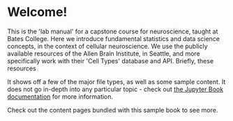 # Welcome!

This is the 'lab manual' for a capstone course for neuroscience, taught at Bates College. Here we introduce fundamental statistics and data science concepts, in the context of cellular neuroscience. We use the publicly available resources of the Allen Brain Institute, in Seattle, and more specifically work with their 'Cell Types' database and API. Briefly, these resources 



It shows off a few of the major file types, as well as some sample content.
It does not go in-depth into any particular topic - check out [the Jupyter Book documentation](https://jupyterbook.org) for more information.

Check out the content pages bundled with this sample book to see more.

```{tableofcontents}
```

